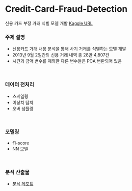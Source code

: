 # Credit-Card-Fraud-Detection

신용 카드 부정 거래 식별 모델 개발 [Kaggle URL](https://www.kaggle.com/mlg-ulb/creditcardfraud)
<br>

### 주제 설명 
- 신용카드 거래 내용 분석을 통해 사기 거래를 식별하는 모델 개발 
- 2013년 9월 2일간의 신용 거래 내역 총 28만 4,807건
- 시간과 금액 변수를 제외한 다른 변수들은 PCA 변환되어 있음 
<br>

### 데이터 전처리
- 스케일링
- 이상치 탐지 
- 오버 샘플링 
<br>
  
### 모델링 
- f1-score
- NN 모델
<br>

### 분석 산출물
- [분석 레포트](https://github.com/sihyeon3523/Credit-Card-Fraud-Detection/blob/6024d0a9af82302dcf117973a612082f839b6b47/%EC%8B%A0%EC%9A%A9%EC%B9%B4%EB%93%9C_%EB%B6%80%EC%A0%95%EA%B1%B0%EB%9E%98_%EC%8B%9D%EB%B3%84%EB%AA%A8%EB%8D%B8_%EB%A6%AC%ED%8F%AC%ED%8A%B8.pdf)
